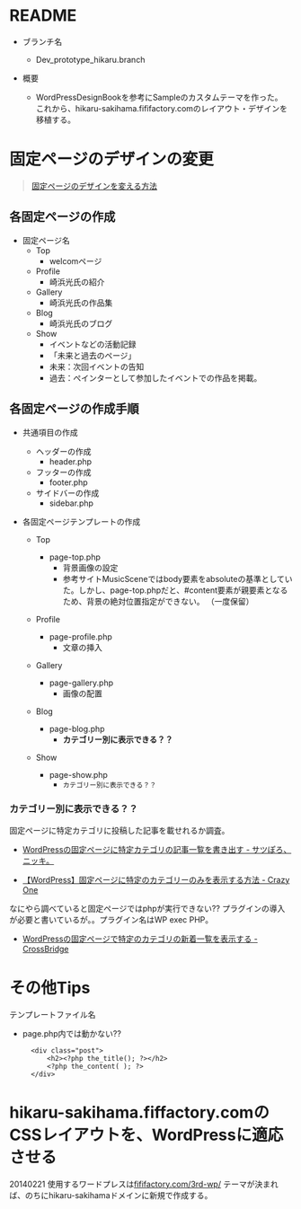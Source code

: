 # README

 - ブランチ名

	 - Dev_prototype_hikaru.branch

 - 概要

	 - WordPressDesignBookを参考にSampleのカスタムテーマを作った。  
	 これから、hikaru-sakihama.fififactory.comのレイアウト・デザインを移植する。

# 固定ページのデザインの変更
>[固定ページのデザインを変える方法](http://blog.livegoods.net/archives/%E5%9B%BA%E5%AE%9A%E3%83%9A%E3%83%BC%E3%82%B8%E3%81%AE%E3%83%87%E3%82%B6%E3%82%A4%E3%83%B3%E3%82%92%E5%A4%89%E3%81%88%E3%82%8B%E6%96%B9%E6%B3%95/)

## 各固定ページの作成
 - 固定ページ名
 	 - Top
 	 	 - welcomページ
 	 - Profile
 	 	 - 崎浜光氏の紹介
 	 - Gallery
 	 	 - 崎浜光氏の作品集
 	 - Blog
 	 	 - 崎浜光氏のブログ
 	 - Show
 	 	 - イベントなどの活動記録
 	 	 - 「未来と過去のページ」
 	 	 - 未来：次回イベントの告知
		 - 過去：ぺインターとして参加したイベントでの作品を掲載。

## 各固定ページの作成手順
 - 共通項目の作成
	 - ヘッダーの作成
	 	 - header.php
	 - フッターの作成
	 	 - footer.php
	 - サイドバーの作成
	 	 - sidebar.php  
  
 - 各固定ページテンプレートの作成			
 	- Top
 		 - page-top.php
 		 	 - 背景画像の設定
 		 	 - 参考サイトMusicSceneではbody要素をabsoluteの基準としていた。しかし、page-top.phpだと、#content要素が親要素となるため、背景の絶対位置指定ができない。
 		 	 （一度保留）
 	- Profile
 		 - page-profile.php
 		 	 - 文章の挿入

 	- Gallery
 		 - page-gallery.php
 		 	 - 画像の配置
 	- Blog
 		 - page-blog.php
 		 	 - **カテゴリー別に表示できる？？**
 	- Show
 		 - page-show.php
 		 	 - `カテゴリー別に表示できる？？`


### カテゴリー別に表示できる？？
固定ページに特定カテゴリに投稿した記事を載せれるか調査。

 - [WordPressの固定ページに特定カテゴリの記事一覧を書き出す - サツぽろ、ニッキ。](http://1day.sorezore.net/2011/11/24/13732/)

 - [【WordPress】固定ページに特定のカテゴリーのみを表示する方法 - Crazy One](http://gladdesign.net/2011/12/03/wordpress-page-category-specification/)


なにやら調べていると固定ページではphpが実行できない??
プラグインの導入が必要と書いているが。。プラグイン名はWP exec PHP。
   
 - [WordPressの固定ページで特定のカテゴリの新着一覧を表示する - CrossBridge](http://www.crossbridge.biz/show-list-at-fixed-page)


# その他Tips
<!-- テンプレートファイルの表示 -->
<p class="debug-template">テンプレートファイル名<?php global $template; echo $template; ?></p>

- page.php内では動かない??
	<!-- カスタムテンプレートのcontent.phpを呼び出すループ -->
	<?php the_content(); ?>
	<?php if(have_posts()): while(have_posts()): the_post();?>
		<div class="post">
			<h2><?php the_title(); ?></h2>
			<?php the_content( ); ?>
		</div>
	<?php endwhile; endif; ?>


# hikaru-sakihama.fiffactory.comのCSSレイアウトを、WordPressに適応させる
20140221
使用するワードプレスは[fififactory.com/3rd-wp/](http://fififactory.com/3rd-wp/wp/)
テーマが決まれば、のちにhikaru-sakihamaドメインに新規で作成する。

